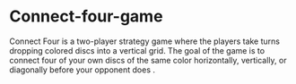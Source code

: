 # Connect-four-game
Connect Four is a two-player strategy game where the players take turns dropping colored discs into a vertical grid. The goal of the game is to connect four of your own discs of the same color horizontally, vertically, or diagonally before your opponent does . 
